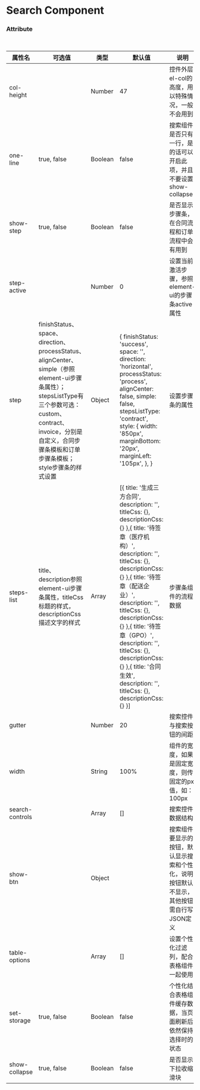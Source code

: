 # Search Component

### Attribute
<br>

属性名|可选值|类型|默认值|说明
-|-|-|-|-
col-height||Number|47|控件外层el-col的高度，用以特殊情况，一般不会用到
one-line|true, false|Boolean|false|搜索组件是否只有一行，是的话可以开启此项，并且不要设置show-collapse
show-step|true, false|Boolean|false|是否显示步骤条，在合同流程和订单流程中会有用到
step-active||Number|0|设置当前激活步骤，参照element-ui的步骤条active属性
step|finishStatus、space、direction、processStatus、alignCenter、simple（参照element-ui步骤条属性）；stepsListType有三个参数可选：custom、contract、invoice，分别是自定义，合同步骤条模板和订单步骤条模板；style步骤条的样式设置|Object|{ finishStatus: 'success', space: '', direction: 'horizontal', processStatus: 'process', alignCenter: false, simple: false, stepsListType: 'contract', style: { width: '850px', marginBottom: '20px', marginLeft: '105px', }, }|设置步骤条的属性
steps-list|title、description参照element-ui步骤条属性，titleCss标题的样式，descriptionCss描述文字的样式|Array|[{ title: '生成三方合同', description: '', titleCss: {}, descriptionCss: {} },{ title: '待签章（医疗机构）', description: '', titleCss: {}, descriptionCss: {} },{ title: '待签章（配送企业）', description: '', titleCss: {}, descriptionCss: {} },{ title: '待签章（GPO）', description: '', titleCss: {}, descriptionCss: {} },{ title: '合同生效', description: '', titleCss: {}, descriptionCss: {} }]|步骤条组件的流程数据
gutter||Number|20|搜索控件与搜索按钮的间距
width||String|100%|组件的宽度，如果是固定宽度，则传固定的px值，如：100px
search-controls||Array|[]|搜索控件数据结构
show-btn||Object||搜索组件要显示的按钮，默认显示搜索和个性化，说明按钮默认不显示，其他按钮需自行写JSON定义
table-options||Array|[]|设置个性化过滤列，配合表格组件一起使用
set-storage|true, false|Boolean|false|个性化结合表格组件缓存数据，当页面刷新后依然保持选择时的状态
show-collapse|true, false|Boolean|false|是否显示下拉收缩滑块
